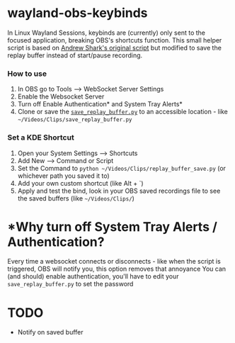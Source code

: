 # wayland-obs-keybinds
In Linux Wayland Sessions, keybinds are (currently) only sent to the focused application, breaking OBS's shortcuts function.
This small helper script is based on [Andrew Shark's original script](https://gitlab.com/AndrewShark/obs-scripts) but modified to save the replay buffer instead of start/pause recording.

### How to use
1. In OBS go to Tools --> WebSocket Server Settings
2. Enable the Websocket Server
3. Turn off Enable Authentication* and System Tray Alerts*
4. Clone or save the [`save_replay_buffer.py`](save_replay_buffer.py) to an accessible location - like `~/Videos/Clips/save_replay_buffer.py`

### Set a KDE Shortcut
1. Open your System Settings --> Shortcuts
2. Add New --> Command or Script
3. Set the Command to `python ~/Videos/Clips/replay_buffer_save.py` (or whichever path you saved it to)
4. Add your own custom shortcut (like Alt + `)
5. Apply and test the bind, look in your OBS saved recordings file to see the saved buffers (like `~/Videos/Clips/`)

# *Why turn off System Tray Alerts / Authentication?
Every time a websocket connects or disconnects - like when the script is triggered, OBS will notify you, this option removes that annoyance
You can (and should) enable authentication, you'll have to edit your `save_replay_buffer.py` to set the password 



# TODO
- Notify on saved buffer

